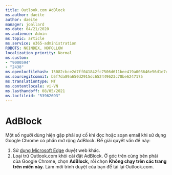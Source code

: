```yaml
---
title: Outlook.com AdBlock
ms.author: daeite
author: daeite
manager: joallard
ms.date: 04/21/2020
ms.audience: Admin
ms.topic: article
ms.service: o365-administration
ROBOTS: NOINDEX, NOFOLLOW
localization_priority: Normal
ms.custom:
- "9000594"
- "2438"
ms.openlocfilehash: 15082cbce2d7ff041842fc7506d611bee419a003646e56d1e7488981dd4d7020
ms.sourcegitcommit: b5f7da89a650d2915dc652449623c78be6247175
ms.translationtype: MT
ms.contentlocale: vi-VN
ms.lasthandoff: 08/05/2021
ms.locfileid: "53962693"
---
```

# <a name="adblock"></a>AdBlock

Một số người dùng hiện gặp phải sự cố khi đọc hoặc soạn email khi sử dụng Google Chrome có phần mở rộng AdBlock. Để giải quyết vấn đề này:

1. Sử [dụng Microsoft Edge](https://www.microsoft.com/windows/microsoft-edge) duyệt web khác.
1. Loại trừ Outlook.com khỏi cài đặt AdBlock. Ở góc trên cùng bên phải của Google Chrome, chọn **AdBlock,** rồi chọn **Không chạy trên các trang trên miền này.** Làm mới trình duyệt của bạn để tải lại Outlook.com.